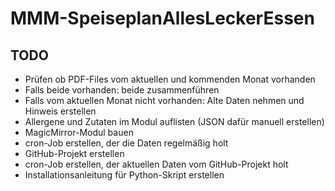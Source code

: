 # MMM-SpeiseplanAllesLeckerEssen

## TODO
- Prüfen ob PDF-Files vom aktuellen und kommenden Monat vorhanden
- Falls beide vorhanden: beide zusammenführen
- Falls vom aktuellen Monat nicht vorhanden: Alte Daten nehmen und Hinweis erstellen
- Allergene und Zutaten im Modul auflisten (JSON dafür manuell erstellen)
- MagicMirror-Modul bauen
- cron-Job erstellen, der die Daten regelmäßig holt
- GitHub-Projekt erstellen
- cron-Job erstellen, der aktuellen Daten vom GitHub-Projekt holt
- Installationsanleitung für Python-Skript erstellen
